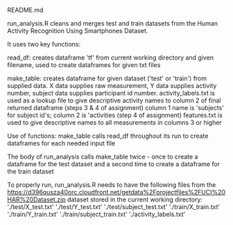 README.md

run_analysis.R cleans and merges test and train datasets from the Human Activity Recognition Using Smartphones Dataset.

It uses two key functions:

read_df:
creates dataframe 'tf' from current working directory and given filename, used to create dataframes for given txt files

make_table:
creates dataframe for given dataset ('test' or 'train') from supplied data. 
X data supplies raw measurement, Y data supplies activity number, subject data supplies participant id number.
activity_labels.txt is used as a lookup file to give descriptive activity names to column 2 of final returned dataframe (steps 3 & 4 of assignment)
column 1 name is 'subjects' for subject id's; column 2 is 'activities (step 4 of assignment)
features.txt is used to give descriptive names to all measurements in columns 3 or higher 


Use of functions:
make_table calls read_df throughout its run to create dataframes for each needed input file

The body of run_analysis calls make_table twice - once to create a dataframe for the test dataset and a second time to create a dataframe for the train dataset


To properly run, run_analysis.R needs to have the following files from the https://d396qusza40orc.cloudfront.net/getdata%2Fprojectfiles%2FUCI%20HAR%20Dataset.zip dataset stored in the current working directory:
'./test/X_test.txt'
'./test/Y_test.txt'
'./test/subject_test.txt'
'./train/X_train.txt'
'./train/Y_train.txt'
'./train/subject_train.txt'
'./activity_labels.txt'